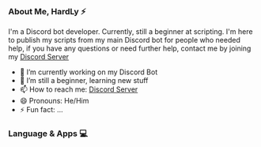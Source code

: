 ### About Me, HardLy ⚡
I'm a Discord bot developer. Currently, still a beginner at scripting. 
I'm here to publish my scripts from my main Discord bot for people who needed help, 
if you have any questions or need further help, contact me by joining my [Discord Server](https://discord.gg/z7zP9qd)

- 🔭 I’m currently working on my Discord Bot
- 🌱 I’m still a beginner, learning new stuff
- 📫 How to reach me: [Discord Server](https://discord.gg/z7zP9qd)
- 😄 Pronouns: He/Him
- ⚡ Fun fact: ...

### Language & Apps 💻
